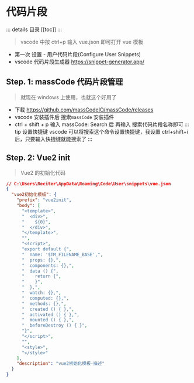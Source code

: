 # 代码片段

::: details 目录
[[toc]]
:::

> vscode 中按 ctrl+p 输入 vue.json 即可打开 vue 模板

- 第一次 设置 - 用户代码片段(Configure User Snippets)
- vscode 代码片段生成器 https://snippet-generator.app/

## Step. 1: massCode 代码片段管理

> 就现在 windows 上使用，也就这个好用了

- 下载 https://github.com/massCodeIO/massCode/releases
- vscode 安装插件后 搜索`massCode` 安装插件
- ctrl + shift + p 输入 massCode: Search 后 再输入 搜索代码片段名称即可
::: tip 设置快捷键
  vscode 可以将搜索这个命令设置快捷键，我设置 ctrl+shift+i 后，只要输入快捷键就能搜索了
:::

## Step. 2: Vue2 init

> Vue2 的初始化代码

```json
// C:\Users\Reciter\AppData\Roaming\Code\User\snippets\vue.json
{
  "vue2初始化模板": {
    "prefix": "vue2init",
    "body": [
      "<template>",
      "  <div>",
      "    ${0}",
      "  </div>",
      "</template>",
      "",
      "<script>",
      "export default {",
      "  name: '$TM_FILENAME_BASE',",
      "  props: {},",
      "  components: {},",
      "  data () {",
      "    return {",
      "    }",
      "  },",
      "  watch: {},",
      "  computed: {},",
      "  methods: {},",
      "  created () { },",
      "  activated () { },",
      "  mounted () { },",
      "  beforeDestroy () { }",
      "}",
      "</script>",
      "",
      "<style>",
      "</style>"
    ],
    "description": "vue2初始化模板-描述"
  }
}
```
